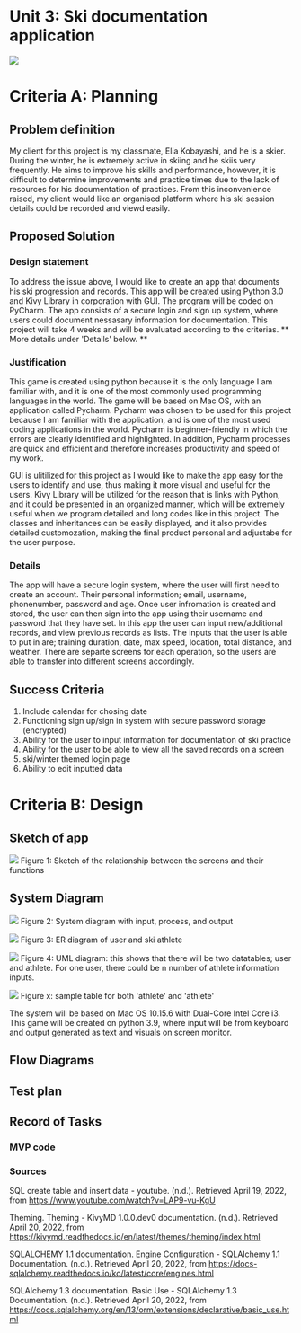 # Unit 3: Ski documentation application
![](ski.png)

# Criteria A: Planning

## Problem definition
My client for this project is my classmate, Elia Kobayashi, and he is a skier. During the winter, he is extremely active in skiing and he skiis very frequently. 
He aims to improve his skills and performance, however, it is difficult to determine improvements and practice times due to the lack of resources for his documentation of practices. From this inconvenience raised, my client would like an organised platform where his ski session details could be recorded and viewd easily. 


## Proposed Solution
### Design statement
To address the issue above, I would like to create an app that documents his ski progression and records. This app will be created using Python 3.0 and Kivy Library in corporation with GUI. The program will be coded on PyCharm. The app consists of a secure login and sign up system, where users could document nessasary information for documentation. This project will take 4 weeks and will be evaluated according to the criterias.  ** More details under 'Details' below. **

### Justification 
This game is created using python because it is the only language I am familiar with, and it is one of the most commonly used programming languages in the world. The game will be based on Mac OS, with an application called Pycharm. Pycharm was chosen to be used for this project because I am familiar with the application, and is one of the most used coding applications in the world. Pycharm is beginner-friendly in which the errors are clearly identified and highlighted. In addition, Pycharm processes are quick and efficient and therefore increases productivity and speed of my work. 

GUI is ulitilized for this project as I would like to make the app easy for the users to identify and use, thus making it more visual and useful for the users. Kivy Library will be utilized for the reason that is links with Python, and it could be presented in an organized manner, which will be extremely useful when we program detailed and long codes like in this project. The classes and inheritances can be easily displayed, and it also provides detailed customozation, making the final product personal and adjustabe for the user purpose. 

### Details
 The app will have a secure login system, where the user will first need to create an account. Their personal information; email, username, phonenumber, password and age. Once user infromation is created and stored, the user can then sign into the app using their username and password that they have set. In this app the user can input new/additional records, and view previous records as lists. The inputs that the user is able to put in are; training duration, date, max speed, location, total distance, and weather. There are separte screens for each operation, so the users are able to transfer into different screens accordingly. 
 
## Success Criteria
1. Include calendar for chosing date
2. Functioning sign up/sign in system with secure password storage (encrypted)
3. Ability for the user to input information for documentation of ski practice
4. Ability for the user to be able to view all the saved records on a screen
5. ski/winter themed login page
6. Ability to edit inputted data


# Criteria B: Design

## Sketch of app
![](app_sketch.jpg) 
Figure 1: Sketch of the relationship between the screens and their functions

## System Diagram
![](app_system_diagram.jpg) 
Figure 2: System diagram with input, process, and output

![](er_diagram.png) 
Figure 3: ER diagram of user and ski athlete

![](uml_diagram.png) 
Figure 4: UML diagram: this shows that there will be two datatables; user and athlete. 
For one user, there could be n number of athlete information inputs.

![](sample_table.png) 
Figure x: sample table for both 'athlete' and 'athlete'

The system will be based on Mac OS 10.15.6 with Dual-Core Intel Core i3. This game will be created on python 3.9, where input will be from keyboard and output generated as text and visuals on screen monitor. 


## Flow Diagrams


## Test plan


## Record of Tasks
                               



### MVP code

### Sources
SQL create table and insert data - youtube. (n.d.). Retrieved April 19, 2022, from https://www.youtube.com/watch?v=LAP9-vu-KgU 

Theming. Theming - KivyMD 1.0.0.dev0 documentation. (n.d.). Retrieved April 20, 2022, from https://kivymd.readthedocs.io/en/latest/themes/theming/index.html 

SQLALCHEMY 1.1 documentation. Engine Configuration - SQLAlchemy 1.1 Documentation. (n.d.). Retrieved April 20, 2022, from https://docs-sqlalchemy.readthedocs.io/ko/latest/core/engines.html 

SQLAlchemy 1.3 documentation. Basic Use - SQLAlchemy 1.3 Documentation. (n.d.). Retrieved April 20, 2022, from https://docs.sqlalchemy.org/en/13/orm/extensions/declarative/basic_use.html 

